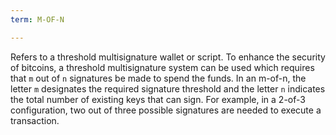 ```yaml
---
term: M-OF-N

---
```

Refers to a threshold multisignature wallet or script. To enhance the security of bitcoins, a threshold multisignature system can be used which requires that `m` out of `n` signatures be made to spend the funds. In an m-of-n, the letter `m` designates the required signature threshold and the letter `n` indicates the total number of existing keys that can sign. For example, in a 2-of-3 configuration, two out of three possible signatures are needed to execute a transaction.